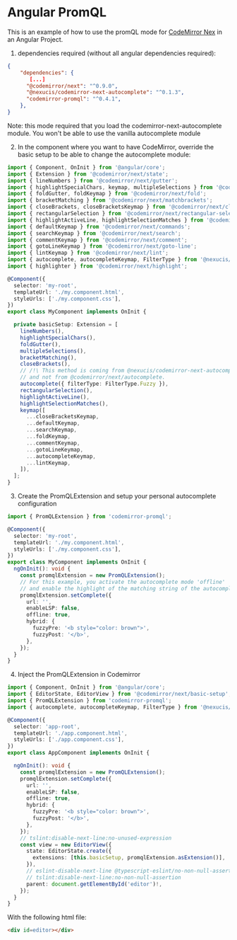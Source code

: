 Angular PromQL
==============

This is an example of how to use the promQL mode for [CodeMirror Nex](https://codemirror.net/6/) in an Angular Project.

1. dependencies required (without all angular dependencies required):

```json
{
    "dependencies": {
       [...]
      "@codemirror/next": "^0.9.0",
      "@nexucis/codemirror-next-autocomplete": "^0.1.3",
      "codemirror-promql": "^0.4.1",
    },
}
```

Note: this mode required that you load the codemirror-next-autocomplete module. You won't be able to use the vanilla autocomplete module

2. In the component where you want to have CodeMirror, override the basic setup to be able to change the autocomplete module:

```typescript
import { Component, OnInit } from '@angular/core';
import { Extension } from '@codemirror/next/state';
import { lineNumbers } from '@codemirror/next/gutter';
import { highlightSpecialChars, keymap, multipleSelections } from '@codemirror/next/view';
import { foldGutter, foldKeymap } from '@codemirror/next/fold';
import { bracketMatching } from '@codemirror/next/matchbrackets';
import { closeBrackets, closeBracketsKeymap } from '@codemirror/next/closebrackets';
import { rectangularSelection } from '@codemirror/next/rectangular-selection';
import { highlightActiveLine, highlightSelectionMatches } from '@codemirror/next/highlight-selection';
import { defaultKeymap } from '@codemirror/next/commands';
import { searchKeymap } from '@codemirror/next/search';
import { commentKeymap } from '@codemirror/next/comment';
import { gotoLineKeymap } from '@codemirror/next/goto-line';
import { lintKeymap } from '@codemirror/next/lint';
import { autocomplete, autocompleteKeymap, FilterType } from '@nexucis/codemirror-next-autocomplete';
import { highlighter } from '@codemirror/next/highlight';

@Component({
  selector: 'my-root',
  templateUrl: './my.component.html',
  styleUrls: ['./my.component.css'],
})
export class MyComponent implements OnInit {

  private basicSetup: Extension = [
    lineNumbers(),
    highlightSpecialChars(),
    foldGutter(),
    multipleSelections(),
    bracketMatching(),
    closeBrackets(),
    // /!\ This method is coming from @nexucis/codemirror-next-autocomplete
    // and not from @codemirror/next/autocomplete.
    autocomplete({ filterType: FilterType.Fuzzy }),
    rectangularSelection(),
    highlightActiveLine(),
    highlightSelectionMatches(),
    keymap([
      ...closeBracketsKeymap,
      ...defaultKeymap,
      ...searchKeymap,
      ...foldKeymap,
      ...commentKeymap,
      ...gotoLineKeymap,
      ...autocompleteKeymap,
      ...lintKeymap,
    ]),
  ];
}
``` 

3. Create the PromQLExtension and setup your personal autocomplete configuration

```typescript
import { PromQLExtension } from 'codemirror-promql';

@Component({
  selector: 'my-root',
  templateUrl: './my.component.html',
  styleUrls: ['./my.component.css'],
})
export class MyComponent implements OnInit {
  ngOnInit(): void {
    const promqlExtension = new PromQLExtension();
    // For this example, you activate the autocomplete mode 'offline' 
    // and enable the highlight of the matching string of the autocomplete list.
    promqlExtension.setComplete({
      url: '',
      enableLSP: false,
      offline: true,
      hybrid: {
        fuzzyPre: '<b style="color: brown">',
        fuzzyPost: '</b>',
      },
    });
  }
}
```

4. Inject the PromQLExtension in Codemirror

```typescript
import { Component, OnInit } from '@angular/core';
import { EditorState, EditorView } from '@codemirror/next/basic-setup';
import { PromQLExtension } from 'codemirror-promql';
import { autocomplete, autocompleteKeymap, FilterType } from '@nexucis/codemirror-next-autocomplete';

@Component({
  selector: 'app-root',
  templateUrl: './app.component.html',
  styleUrls: ['./app.component.css'],
})
export class AppComponent implements OnInit {

  ngOnInit(): void {
    const promqlExtension = new PromQLExtension();
    promqlExtension.setComplete({
      url: '',
      enableLSP: false,
      offline: true,
      hybrid: {
        fuzzyPre: '<b style="color: brown">',
        fuzzyPost: '</b>',
      },
    });
    // tslint:disable-next-line:no-unused-expression
    const view = new EditorView({
      state: EditorState.create({
        extensions: [this.basicSetup, promqlExtension.asExtension()],
      }),
      // eslint-disable-next-line @typescript-eslint/no-non-null-assertion
      // tslint:disable-next-line:no-non-null-assertion
      parent: document.getElementById('editor')!,
    });
  }
}
```

With the following html file:

```html
<div id=editor></div>
```
